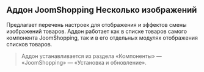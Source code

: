 ## Аддон JoomShopping Несколько изображений

Предлагает перечень настроек для отображения и эффектов смены изображений товаров. Аддон работает как в списке товаров самого компонента JoomShopping, так и в его отдельных модулях отображения списков товаров.

> Аддон устанавливается из раздела «Компоненты» — «JoomShopping» — «Установка и обновление».

